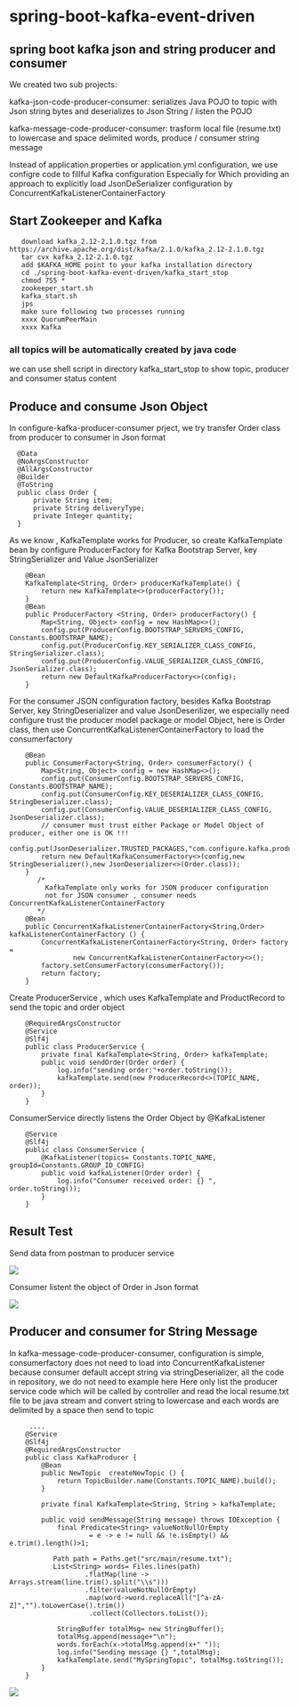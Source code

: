 # spring-boot-kafka-event-driven
## spring boot kafka json and string producer and consumer 
  We created two sub projects:
  
  kafka-json-code-producer-consumer: serializes Java POJO to topic with Json string bytes and deserializes to Json String / listen the POJO
                                    
  
  kafka-message-code-producer-consumer: trasform local file (resume.txt) to lowercase and space delimited words, produce / consumer string message
  
  Instead of application.properties or application.yml configuration, we use configre code to fillful Kafka configuration
  Especially for  Which providing an approach to explicitly load JsonDeSerializer configuration by ConcurrentKafkaListenerContainerFactory  
  
   
## Start Zookeeper and Kafka
       download kafka_2.12-2.1.0.tgz from https://archive.apache.org/dist/kafka/2.1.0/kafka_2.12-2.1.0.tgz
       tar cvx kafka_2.12-2.1.0.tgz
       add $KAFKA_HOME point to your kafka installation directory 
       cd ./spring-boot-kafka-event-driven/kafka_start_stop
       chmod 755 *
       zookeeper_start.sh
       kafka_start.sh
       jps
       make sure following two processes running
       xxxx QuorumPeerMain
       xxxx Kafka
       
### all topics will be automatically created by java code   
   we can use shell script in directory kafka_start_stop to show topic, producer and consumer status content
   
## Produce and consume Json Object

  In configure-kafka-producer-consumer prject, we try transfer Order class from producer to consumer in Json format
  
      @Data
      @NoArgsConstructor
      @AllArgsConstructor
      @Builder
      @ToString
      public class Order {
          private String item;
          private String deliveryType;
          private Integer quantity;
      }
 
 
  As we know , KafkaTemplate works for Producer, so create KafkaTemplate bean by configure ProducerFactory for Kafka Bootstrap Server, 
  key StringSerializer and Value JsonSerializer 
  
        @Bean
        KafkaTemplate<String, Order> producerKafkaTemplate() {
            return new KafkaTemplate<>(producerFactory());
        }
        @Bean
        public ProducerFactory <String, Order> producerFactory() {
            Map<String, Object> config = new HashMap<>();
            config.put(ProducerConfig.BOOTSTRAP_SERVERS_CONFIG, Constants.BOOTSTRAP_NAME);
            config.put(ProducerConfig.KEY_SERIALIZER_CLASS_CONFIG, StringSerializer.class);
            config.put(ProducerConfig.VALUE_SERIALIZER_CLASS_CONFIG, JsonSerializer.class);
            return new DefaultKafkaProducerFactory<>(config);
        }
  For the consumer JSON configuration factory, besides Kafka Bootstrap Server, key StringDeserializer and value JsonDeserilizer, we especially
  need configure trust the producer model package or model Object, here is Order class, then use ConcurrentKafkaListenerContainerFactory to load
  the consumerfactory 
  
        @Bean
        public ConsumerFactory<String, Order> consumerFactory() {
            Map<String, Object> config = new HashMap<>();
            config.put(ConsumerConfig.BOOTSTRAP_SERVERS_CONFIG, Constants.BOOTSTRAP_NAME);
            config.put(ConsumerConfig.KEY_DESERIALIZER_CLASS_CONFIG, StringDeserializer.class);
            config.put(ConsumerConfig.VALUE_DESERIALIZER_CLASS_CONFIG, JsonDeserializer.class);
            // consumer must trust either Package or Model Object of producer, either one is OK !!!
            config.put(JsonDeserializer.TRUSTED_PACKAGES,"com.configure.kafka.producer.consumer.model.Order");
            return new DefaultKafkaConsumerFactory<>(config,new StringDeserializer(),new JsonDeserializer<>(Order.class));
        }
           /*
             KafkaTemplate only works for JSON producer configuration
             not for JSON consumer , consumer needs ConcurrentKafkaListenerContainerFactory
           */
        @Bean
        public ConcurrentKafkaListenerContainerFactory<String,Order> kafkaListenerContainerFactory () {
            ConcurrentKafkaListenerContainerFactory<String, Order> factory =
                    new ConcurrentKafkaListenerContainerFactory<>();
            factory.setConsumerFactory(consumerFactory());
            return factory;
        }
      
  Create ProducerService , which uses KafkaTemplate and ProductRecord to send the topic and order object 
  
        @RequiredArgsConstructor
        @Service
        @Slf4j
        public class ProducerService {
            private final KafkaTemplate<String, Order> kafkaTemplate;
            public void sendOrder(Order order) {
                log.info("sending order:"+order.toString());
                kafkaTemplate.send(new ProducerRecord<>(TOPIC_NAME, order));
            }
        }
 ConsumerService directly listens the Order Object by @KafkaListener
 

        @Service
        @Slf4j
        public class ConsumerService {
            @KafkaListener(topics= Constants.TOPIC_NAME, groupId=Constants.GROUP_ID_CONFIG)
            public void kafkaListener(Order order) {
                log.info("Consumer received order: {} ", order.toString());
            }
        }
        
 ## Result Test 
   Send data from postman to producer service
   
   ![](images/producer_sending_an_order.png)
 
   Consumer listent the object of Order in Json format
   
   ![](images/consumer_listened_order_json_object.png)
   
   
 ## Producer and consumer for String Message
   In kafka-message-code-producer-consumer, configuration is simple, consumerfactory does not need to load into ConcurrentKafkaListener
   because consumer default accept string via stringDeserializer, all the code in repository, we do not need to example here
   Here only list the producer service code which will be called by controller and read the local resume.txt file to be java stream<String> and 
   convert string to lowercase and each words are delimited by a space then send to topic 
   
         ....
        @Service
        @Slf4j
        @RequiredArgsConstructor
        public class KafkaProducer {
            @Bean
            public NewTopic  createNewTopic () {
                return TopicBuilder.name(Constants.TOPIC_NAME).build();
            }

            private final KafkaTemplate<String, String > kafkaTemplate;

            public void sendMessage(String message) throws IOException {
                final Predicate<String> valueNotNullOrEmpty
                        = e -> e != null && !e.isEmpty() && e.trim().length()>1;

               Path path = Paths.get("src/main/resume.txt");
               List<String> words= Files.lines(path)
                       .flatMap(line -> Arrays.stream(line.trim().split("\\s")))
                       .filter(valueNotNullOrEmpty)
                       .map(word->word.replaceAll("[^a-zA-Z]","").toLowerCase().trim())
                        .collect(Collectors.toList());

                StringBuffer totalMsg= new StringBuffer();
                totalMsg.append(message+"\n");
                words.forEach(x->totalMsg.append(x+" "));
                log.info("Sending message {} ",totalMsg);
                kafkaTemplate.send("MySpringTopic", totalMsg.toString());
            }
        }
   ![](images/consumer_received_resume.png)
   
